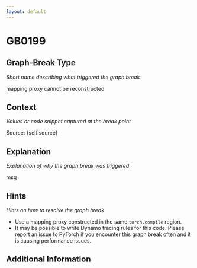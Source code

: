 ```yaml
---
layout: default
---
```

# GB0199

## Graph-Break Type
*Short name describing what triggered the graph break*

mapping proxy cannot be reconstructed

## Context
*Values or code snippet captured at the break point*

Source: {self.source}

## Explanation
*Explanation of why the graph break was triggered*

msg

## Hints
*Hints on how to resolve the graph break*

- Use a mapping proxy constructed in the same `torch.compile` region.
- It may be possible to write Dynamo tracing rules for this code. Please report an issue to PyTorch if you encounter this graph break often and it is causing performance issues.


## Additional Information

<!-- ADDITIONAL INFORMATION START - Add custom information below this line -->

<!-- ADDITIONAL INFORMATION END -->

